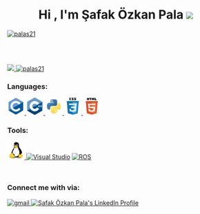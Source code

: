 <h1 align="center"><b>Hi , I'm Şafak Özkan Pala </b><img src="https://media.giphy.com/media/hvRJCLFzcasrR4ia7z/giphy.gif" width="35"> </h1>

<a align="center" href="https://git.io/typing-svg"><img src="https://readme-typing-svg.demolab.com?font=Fira+Code&weight=900&size=30&pause=1000&color=8A3CBD&center=true&vCenter=true&width=1000&lines=Computer+Engineering+Student;Currently+Working+on+Autonomous+Driving;Interested+In+Competitive+Programming" alt="palas21" /></a>

</br></br>

<a href="https://github.com/palas21/">
<img src="https://github-readme-stats.vercel.app/api?username=palas21&include_all_commits=true&count_private=true&show_icons=true&line_height=20&title_color=7A7ADB&icon_color=2234AE&text_color=D3D3D3&bg_color=0,000000,130F40" width="450">
<img src="https://github-readme-stats.vercel.app/api/top-langs?username=palas21&show_icons=true&locale=en&layout=compact&line_height=20&title_color=7A7ADB&icon_color=2234AE&text_color=D3D3D3&bg_color=0,000000,130F40&" width="375"  alt="palas21"/>
</a>


<h3 align="left">Languages:</h3>
<p align="left"> 
<a href="https://www.cprogramming.com/" target="_blank"> <img src="https://raw.githubusercontent.com/devicons/devicon/master/icons/c/c-original.svg" alt="c" width="40" height="40"/> </a> 
<a href="https://www.w3schools.com/cpp/" target="_blank"> <img src="https://raw.githubusercontent.com/devicons/devicon/master/icons/cplusplus/cplusplus-original.svg" alt="cplusplus" width="40" height="40"/> </a> 
<a href="https://www.python.org" target="_blank"> <img src="https://raw.githubusercontent.com/devicons/devicon/master/icons/python/python-original.svg" alt="python" width="40" height="40"/> </a>
<a href="https://www.w3schools.com/css/" target="_blank" rel="noreferrer"> <img src="https://raw.githubusercontent.com/devicons/devicon/master/icons/css3/css3-original-wordmark.svg" alt="css3" width="40" height="40"/> </a> 
<a href="https://www.w3.org/html/" target="_blank" rel="noreferrer"> <img src="https://raw.githubusercontent.com/devicons/devicon/master/icons/html5/html5-original-wordmark.svg" alt="html5" width="40" height="40"/> </a>


<h3 align="left">Tools:</h3>
<p align="left">
<a href="https://www.linux.org/" target="_blank"> <img src="https://raw.githubusercontent.com/devicons/devicon/master/icons/linux/linux-original.svg" alt="linux" width="40" height="40"/> </a>
<a href="https://code.visualstudio.com/"><img alt="Visual Studio" title="Visual Studio Code" width="40" height="40" src="https://img.icons8.com/fluent/48/000000/visual-studio-code-2019.png" /></a>
<a href="https://wiki.ros.org" target="_blank"><img src="https://img.shields.io/badge/ros-%230A0FF9.svg?style=for-the-badge&logo=ros&logoColor=white" alt="ROS" width="50" height="40"/></a>
</p>

</br>

<h3 align="left"> Connect me with via: </h3>
<p align="left">
<a href="mailto:palacmpe@gmail.com" target="blank"> <img src="https://img.shields.io/static/v1?style=for-the-badge&message=Gmail&color=EA4335&logo=Gmail&logoColor=FFFFFF&label=" alt="gmail" width="80" height="40"/> </a>
<a href="https://www.linkedin.com/in/palasafak/">
    <img src="https://www.vectorlogo.zone/logos/linkedin/linkedin-icon.svg" alt="Şafak Özkan Pala's LinkedIn Profile" height="40" width="40"></a>

